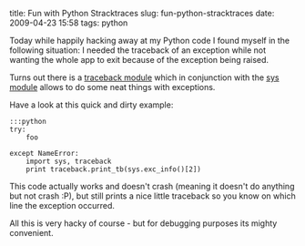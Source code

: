 title: Fun with Python Stracktraces
slug: fun-python-stracktraces
date: 2009-04-23 15:58
tags: python

Today while happily hacking away at my Python code I found myself in the following situation: I needed the traceback of an exception while not wanting the whole app to exit because of the exception being raised.

Turns out there is a [traceback module](http://docs.python.org/library/traceback.html) which in conjunction with the [sys module](http://docs.python.org/library/sys.html) allows to do some neat things with exceptions.

Have a look at this quick and dirty example:

	:::python
	try:
		foo
	
	except NameError:
		import sys, traceback
		print traceback.print_tb(sys.exc_info()[2])

This code actually works and doesn't crash (meaning it doesn't do anything but not crash :P), but still prints a nice little traceback so you know on which line the exception occurred.

All this is very hacky of course - but for debugging purposes its mighty convenient.
